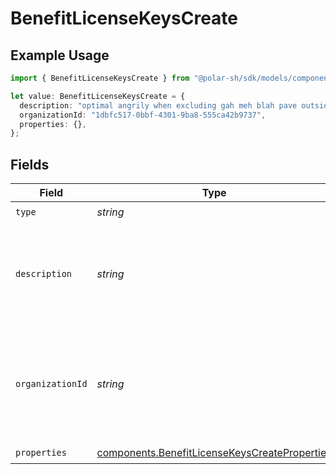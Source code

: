 # BenefitLicenseKeysCreate

## Example Usage

```typescript
import { BenefitLicenseKeysCreate } from "@polar-sh/sdk/models/components/benefitlicensekeyscreate.js";

let value: BenefitLicenseKeysCreate = {
  description: "optimal angrily when excluding gah meh blah pave outside",
  organizationId: "1dbfc517-0bbf-4301-9ba8-555ca42b9737",
  properties: {},
};
```

## Fields

| Field                                                                                                          | Type                                                                                                           | Required                                                                                                       | Description                                                                                                    | Example                                                                                                        |
| -------------------------------------------------------------------------------------------------------------- | -------------------------------------------------------------------------------------------------------------- | -------------------------------------------------------------------------------------------------------------- | -------------------------------------------------------------------------------------------------------------- | -------------------------------------------------------------------------------------------------------------- |
| `type`                                                                                                         | *string*                                                                                                       | :heavy_check_mark:                                                                                             | N/A                                                                                                            |                                                                                                                |
| `description`                                                                                                  | *string*                                                                                                       | :heavy_check_mark:                                                                                             | The description of the benefit. Will be displayed on products having this benefit.                             |                                                                                                                |
| `organizationId`                                                                                               | *string*                                                                                                       | :heavy_minus_sign:                                                                                             | The ID of the organization owning the benefit. **Required unless you use an organization token.**              | 1dbfc517-0bbf-4301-9ba8-555ca42b9737                                                                           |
| `properties`                                                                                                   | [components.BenefitLicenseKeysCreateProperties](../../models/components/benefitlicensekeyscreateproperties.md) | :heavy_check_mark:                                                                                             | N/A                                                                                                            |                                                                                                                |